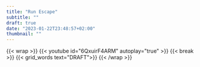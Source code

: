 ```yaml
---
title: "Run Escape"
subtitle: ""
draft: true
date: "2023-01-22T23:48:57+02:00"
thumbnail: ""
---
```

{{< wrap >}}
{{< youtube id="6QxuirF4ARM" autoplay="true" >}}
{{< break >}}
{{< grid_words text="DRAFT">}}
{{< /wrap >}}